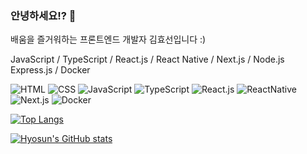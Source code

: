 ### 안녕하세요!? 👋

배움을 즐거워하는 프론트엔드 개발자 김효선입니다 :)

JavaScript / TypeScript /
React.js / React Native / Next.js /
Node.js Express.js / Docker

![HTML](https://img.shields.io/badge/-HTML-orange)
![CSS](https://img.shields.io/badge/-CSS-red)
![JavaScript](https://img.shields.io/badge/-JavaScript-yellow)
![TypeScript](https://img.shields.io/badge/-TypeScript-blue)
![React.js](https://img.shields.io/badge/-React.js-deepskyblue)
![ReactNative](https://img.shields.io/badge/-ReactNative-teal)
![Next.js](https://img.shields.io/badge/-Next.js-white)
![Docker](https://img.shields.io/badge/-Docker-darkblue)

[![Top Langs](https://github-readme-stats.vercel.app/api/top-langs/?username=Khyosunny&layout=compact&theme=vision-friendly-dark)](https://github.com/Khyosunny/github-readme-stats)

[![Hyosun's GitHub stats](https://github-readme-stats.vercel.app/api?username=Khyosunny&show_icons=true&icon_color=ff35bc&theme=vision-friendly-dark)](https://github.com/Khyosunny/github-readme-stats)


<!--
**Khyosunny/Khyosunny** is a ✨ _special_ ✨ repository because its `README.md` (this file) appears on your GitHub profile.

Here are some ideas to get you started:

- 🔭 I’m currently working on ...
- 🌱 I’m currently learning ...
- 👯 I’m looking to collaborate on ...
- 🤔 I’m looking for help with ...
- 💬 Ask me about ...
- 📫 How to reach me: ...
- 😄 Pronouns: ...
- ⚡ Fun fact: ...
-->
